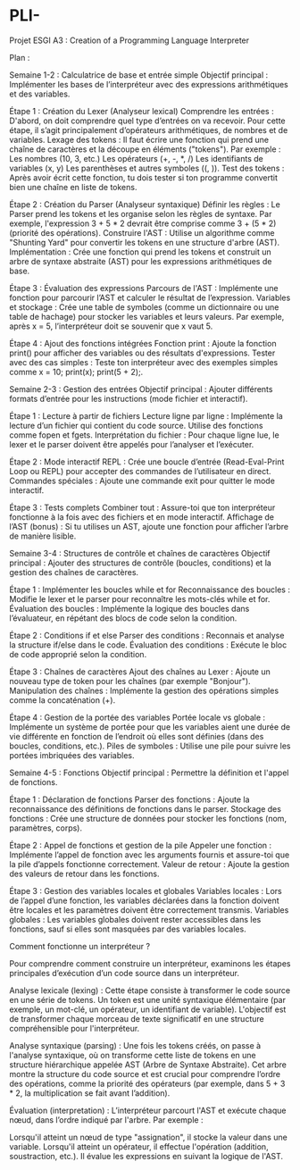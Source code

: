 # PLI-
Projet ESGI A3 : Creation of a Programming Language Interpreter


Plan :


Semaine 1-2 : Calculatrice de base et entrée simple
Objectif principal : Implémenter les bases de l’interpréteur avec des expressions arithmétiques et des variables.



Étape 1 : Création du Lexer (Analyseur lexical)
Comprendre les entrées : D'abord, on doit comprendre quel type d’entrées on va recevoir. Pour cette étape, il s’agit principalement d’opérateurs arithmétiques, de nombres et de variables.
Lexage des tokens : Il faut écrire une fonction qui prend une chaîne de caractères et la découpe en éléments ("tokens"). Par exemple :
Les nombres (10, 3, etc.)
Les opérateurs (+, -, *, /)
Les identifiants de variables (x, y)
Les parenthèses et autres symboles ((, )).
Test des tokens : Après avoir écrit cette fonction, tu dois tester si ton programme convertit bien une chaîne en liste de tokens.

Étape 2 : Création du Parser (Analyseur syntaxique)
Définir les règles : Le Parser prend les tokens et les organise selon les règles de syntaxe. Par exemple, l'expression 3 + 5 * 2 devrait être comprise comme 3 + (5 * 2) (priorité des opérations).
Construire l'AST : Utilise un algorithme comme "Shunting Yard" pour convertir les tokens en une structure d'arbre (AST).
Implémentation : Crée une fonction qui prend les tokens et construit un arbre de syntaxe abstraite (AST) pour les expressions arithmétiques de base.

Étape 3 : Évaluation des expressions
Parcours de l'AST : Implémente une fonction pour parcourir l’AST et calculer le résultat de l’expression.
Variables et stockage : Crée une table de symboles (comme un dictionnaire ou une table de hachage) pour stocker les variables et leurs valeurs. Par exemple, après x = 5, l’interpréteur doit se souvenir que x vaut 5.

Étape 4 : Ajout des fonctions intégrées
Fonction print : Ajoute la fonction print() pour afficher des variables ou des résultats d'expressions.
Tester avec des cas simples : Teste ton interpréteur avec des exemples simples comme x = 10; print(x); print(5 + 2);.




Semaine 2-3 : Gestion des entrées
Objectif principal : Ajouter différents formats d’entrée pour les instructions (mode fichier et interactif).

Étape 1 : Lecture à partir de fichiers
Lecture ligne par ligne : Implémente la lecture d’un fichier qui contient du code source. Utilise des fonctions comme fopen et fgets.
Interprétation du fichier : Pour chaque ligne lue, le lexer et le parser doivent être appelés pour l’analyser et l’exécuter.

Étape 2 : Mode interactif
REPL : Crée une boucle d’entrée (Read-Eval-Print Loop ou REPL) pour accepter des commandes de l’utilisateur en direct.
Commandes spéciales : Ajoute une commande exit pour quitter le mode interactif.

Étape 3 : Tests complets
Combiner tout : Assure-toi que ton interpréteur fonctionne à la fois avec des fichiers et en mode interactif.
Affichage de l’AST (bonus) : Si tu utilises un AST, ajoute une fonction pour afficher l’arbre de manière lisible.




Semaine 3-4 : Structures de contrôle et chaînes de caractères
Objectif principal : Ajouter des structures de contrôle (boucles, conditions) et la gestion des chaînes de caractères.

Étape 1 : Implémenter les boucles while et for
Reconnaissance des boucles : Modifie le lexer et le parser pour reconnaître les mots-clés while et for.
Évaluation des boucles : Implémente la logique des boucles dans l’évaluateur, en répétant des blocs de code selon la condition.

Étape 2 : Conditions if et else
Parser des conditions : Reconnais et analyse la structure if/else dans le code.
Évaluation des conditions : Exécute le bloc de code approprié selon la condition.

Étape 3 : Chaînes de caractères
Ajout des chaînes au Lexer : Ajoute un nouveau type de token pour les chaînes (par exemple "Bonjour").
Manipulation des chaînes : Implémente la gestion des opérations simples comme la concaténation (+).

Étape 4 : Gestion de la portée des variables
Portée locale vs globale : Implémente un système de portée pour que les variables aient une durée de vie différente en fonction de l’endroit où elles sont définies (dans des boucles, conditions, etc.).
Piles de symboles : Utilise une pile pour suivre les portées imbriquées des variables.




Semaine 4-5 : Fonctions
Objectif principal : Permettre la définition et l'appel de fonctions.

Étape 1 : Déclaration de fonctions
Parser des fonctions : Ajoute la reconnaissance des définitions de fonctions dans le parser.
Stockage des fonctions : Crée une structure de données pour stocker les fonctions (nom, paramètres, corps).

Étape 2 : Appel de fonctions et gestion de la pile
Appeler une fonction : Implémente l’appel de fonction avec les arguments fournis et assure-toi que la pile d’appels fonctionne correctement.
Valeur de retour : Ajoute la gestion des valeurs de retour dans les fonctions.

Étape 3 : Gestion des variables locales et globales
Variables locales : Lors de l’appel d’une fonction, les variables déclarées dans la fonction doivent être locales et les paramètres doivent être correctement transmis.
Variables globales : Les variables globales doivent rester accessibles dans les fonctions, sauf si elles sont masquées par des variables locales.






Comment fonctionne un interpréteur ?

Pour comprendre comment construire un interpréteur, examinons les étapes principales d’exécution d’un code source dans un interpréteur.

Analyse lexicale (lexing) : Cette étape consiste à transformer le code source en une série de tokens. Un token est une unité syntaxique élémentaire (par exemple, un mot-clé, un opérateur, un identifiant de variable). L'objectif est de transformer chaque morceau de texte significatif en une structure compréhensible pour l'interpréteur.

Analyse syntaxique (parsing) : Une fois les tokens créés, on passe à l'analyse syntaxique, où on transforme cette liste de tokens en une structure hiérarchique appelée AST (Arbre de Syntaxe Abstraite). Cet arbre montre la structure du code source et est crucial pour comprendre l’ordre des opérations, comme la priorité des opérateurs (par exemple, dans 5 + 3 * 2, la multiplication se fait avant l’addition).

Évaluation (interpretation) : L’interpréteur parcourt l'AST et exécute chaque nœud, dans l’ordre indiqué par l'arbre. Par exemple :

Lorsqu'il atteint un nœud de type "assignation", il stocke la valeur dans une variable.
Lorsqu'il atteint un opérateur, il effectue l'opération (addition, soustraction, etc.).
Il évalue les expressions en suivant la logique de l'AST.